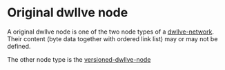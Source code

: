 # Original dwllve node

A original dwllve node is one of the two node types of a [dwllve-network](data-with-link-list-version-extension-network.md). Their content (byte data together with ordered link list) may or may not be defined.

The other node type is the [versioned-dwllve-node](versioned-dwllve-node.md)